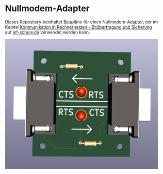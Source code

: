 # Nullmodem-Adapter

Dieses Repository beinhaltet Baupläne für einen Nullmodem-Adapter, der im Kapitel [Kommunikation in Rechnernetzen - Bitübertragung und Sicherung](https://inf-schule.de/@/page/HNnpDFMzrLsl27Bz) auf [inf-schule.de](inf-schule.de) verwendet werden kann.

![3D-Ansicht](3D-Ansicht.png)
